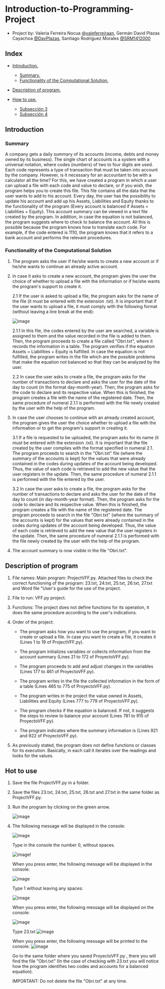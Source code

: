 # Introduction-to-Programming-Project

* Project by: Valeria Ferreira Nocua [@valeferreiraan](https://github.com/valeferreiraan), Germán David Plazas Cayachoa [@DavPlazas](https://github.com/DavPlazas), Santiago Rodríguez Morales [@SRM1412000](https://github.com/SRM1412000)

## Index
- [Introduction.](#introduction)
  - [Summary.](#summary)
  - [Functionality of the Computational Solution.](#funcionalidad)

- [Description of program.](#description)
- [How to use.](#use)
  - [Subsección 3](#subsección-3)
  - [Subsección 4](#subsección-4)


## Introduction
### Summary <a name="summary"></a>
A company gets a daily summary of its accounts (income, debts and money owned by its business). The single chart of accounts is a system with a universal notation, where codes (numbers) of two to four digits are used. Each code represents a type of transaction that must be taken into account by the company. However, is it necessary for an accountant to be with a calculator all the time? For this, we have created a program in which a user can upload a file with each code and value to declare, or if you wish, the program helps you to create this file. This file contains all the data that the user wants to add to his account. Every day, the user has the possibility to update his account and add up his Assets, Liabilities and Equity thanks to the functionality of the program (Every account is balanced if Assets = Liabilities + Equity). This account summary can be viewed in a text file created by the program. In addition, in case the equation is not balanced, the program suggests where to check to balance the account. All this is possible because the program knows how to translate each code. For example, if the code entered is 1110, the program knows that it refers to a bank account and performs the relevant procedures.


### Functionality of the Computational Solution <a name="funcionalidad"></a>


1. The program asks the user if he/she wants to create a new account or if he/she wants to continue an already active account. 
2. In case it asks to create a new account, the program gives the user the choice of whether to upload a file with the information or if he/she wants the program's support to create it.
   
   2.1 If the user is asked to upload a file, the program asks for the name of the file (it must be entered with the extension .txt). It is important that if the user wants to upload a file, it must comply with the following format (without leaving a line break at the end):
   
    ![image](https://github.com/SRM1412000/Introduction-to-Programming-Project/assets/146349622/dc016a8d-3a8b-4e1e-b5a6-7f8e493b1463)
   
      2.1.1 In this file, the codes entered by the user are searched, a variable is assigned to them and the value recorded in the file is added to them. Then, the program proceeds to create a file called "Obri.txt", where it records the information in a table. The program verifies if the equation Assets = Liabilities + Equity is fulfilled. In case the equation is not fulfilled, the program writes in the file which are the possible problems that make the equation not balanced so that they can be analyzed by the user.
    
   2.2 In case the user asks to create a file, the program asks for the number of transactions to declare and asks the user for the date of the day to count (in the format day-month-year). Then, the program asks for the code to declare and its respective value. When this is finished, the program creates a file with the name of the registered date. Then, the same procedure of numeral 2.1.1 is performed with the file newly created by the user with the help of the program.

4. In case the user chooses to continue with an already created account, the program gives the user the choice whether to upload a file with the information or to get the program's support in creating it.

   3.1 If a file is requested to be uploaded, the program asks for its name (it must be entered with the extension .txt). It is important that the file created by the user complies with the format specified in numeral 2.1.
The program proceeds to search in the "Obri.txt" file (where the summary of the accounts is kept) for the values that were already contained in the codes during updates of the account being developed.  Thus, the value of each code is retrieved to add the new value that the user registers in the update. Then, the same procedure of numeral 2.1.1 is performed with the file entered by the user.

   3.2 In case the user asks to create a file, the program asks for the number of transactions to declare and asks the user for the date of the day to count (in day-month-year format). Then, the program asks for the code to declare and its respective value. When this is finished, the program creates a file with the name of the registered date.
The program proceeds to search in the file "Obri.txt" (where the summary of the accounts is kept) for the values that were already contained in the codes during updates of the account being developed.  Thus, the value of each code is retrieved to add the new value that the user registers in the update. Then, the same procedure of numeral 2.1.1 is performed with the file newly created by the user with the help of the program.

5.	The account summary is now visible in the file "Obri.txt".

## Description of program <a name="description"></a>

1. File names: Main program: ProjectVFF.py. Attached files to check the correct functioning of the program: 23.txt, 24.txt, 25.txt, 26.txt, 27.txt and Word file "User's guide for the use of the project.
2. File to run: VFF.py project.
3. Functions: The project does not define functions for its operation, it does the same procedure according to the user's indications.
4. Order of the project:
   * The program asks how you want to use the program, if you want to create or upload a file. In case you want to create a file, it creates it (Lines 1 to 19 of ProjectVFF.py).
   * The program initializes variables or collects information from the account summary (Lines 21 to 172 of ProyectoVFF.py).
  
   * The program proceeds to add and adjust changes in the variables (Lines 177 to 461 of ProyectoVFF.py).
  
   * The program writes in the file the collected information in the form of a table (Lines 465 to 775 of ProyectoVFF.py).
  
   * The program writes in the project the value owned in Assets, Liabilities and Equity (Lines 777 to 779 of ProyectoVFF.py).
  
   * The program checks if the equation is balanced. If not, it suggests the steps to review to balance your account (Lines 781 to 915 of ProyectoVFF.py).
  
   * The program indicates where the summary information is (Lines 921 and 922 of ProyectoVFF.py).
                         
5. As previously stated, the program does not define functions or classes for its execution. Basically, in each call it iterates over the readings and looks for the values.

## Hot to use <a name="use"></a>
1. Save the file ProjectVFF.py in a folder. 
2. Save the files 23.txt, 24.txt, 25.txt, 26.txt and 27.txt in the same folder as ProjectVFF.py.
3. Run the program by clicking on the green arrow.
   
   ![image](https://github.com/SRM1412000/Introduction-to-Programming-Project/assets/146349622/45a3137e-1eef-4927-8336-53420208cac7)

4. The following message will be displayed in the console:

    ![image](https://github.com/SRM1412000/Introduction-to-Programming-Project/assets/146349622/39956efa-6286-4d3c-95e8-d5cdbeca6471)

    Type in the console the number 0, without spaces.
    
    ![image](https://github.com/SRM1412000/Introduction-to-Programming-Project/assets/146349622/23860149-3169-4d0e-ad53-82b7bead0a50)!

    When you press enter, the following message will be displayed in the console:
    
    ![image](https://github.com/SRM1412000/Introduction-to-Programming-Project/assets/146349622/e470a72d-0ead-46fc-b67b-756b4c83ad3a)

    
    Type 1 without leaving any spaces:
           
    ![image](https://github.com/SRM1412000/Introduction-to-Programming-Project/assets/146349622/0dcbb94a-7d56-4329-9144-7b109f50a716)

    When you press enter, the following message will be displayed on the console:
    
    ![image](https://github.com/SRM1412000/Introduction-to-Programming-Project/assets/146349622/b1a8f245-bba1-476b-8fd8-6087a1a7c744)

    
    Type 23.txt
    ![image](https://github.com/SRM1412000/Introduction-to-Programming-Project/assets/146349622/09185df4-b943-4a35-ac8b-b7ef1ce0ffae)

    
    When you press enter, the following message will be printed to the console:
    ![image](https://github.com/SRM1412000/Introduction-to-Programming-Project/assets/146349622/6e0d9a27-10d5-44ba-94cd-e0f39fea7315)

     
    Go to the same folder where you saved ProyectoVFF.py , there you will find the file "Obri.txt" (In the case of checking with 23.txt you will notice how the program identifies two codes and accounts for a balanced equation).
    
    IMPORTANT: Do not delete the file "Obri.txt" at any time.

